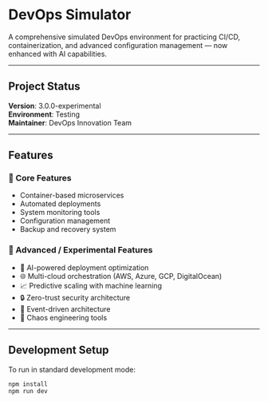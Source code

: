 # DevOps Simulator

A comprehensive simulated DevOps environment for practicing CI/CD, containerization, and advanced configuration management — now enhanced with AI capabilities.

---

## Project Status
**Version**: 3.0.0-experimental  
**Environment**: Testing  
**Maintainer**: DevOps Innovation Team  

---

## Features
### 🧩 Core Features
- Container-based microservices  
- Automated deployments  
- System monitoring tools  
- Configuration management  
- Backup and recovery system  

### 🚀 Advanced / Experimental Features
- 🤖 AI-powered deployment optimization  
- 🌐 Multi-cloud orchestration (AWS, Azure, GCP, DigitalOcean)  
- 📈 Predictive scaling with machine learning  
- 🔒 Zero-trust security architecture  
- 🌊 Event-driven architecture  
- 🎯 Chaos engineering tools  

---

## Development Setup
To run in standard development mode:
```bash
npm install
npm run dev
